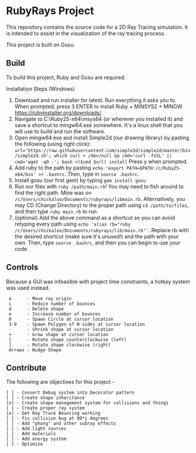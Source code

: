 # RubyRays Project

This repository contains the source code for a 2D Ray Tracing simulation. It is intended to assist in the visualization of the ray tracing process.

This project is built on Gosu.

## Build

To build this project, Ruby and Gosu are required.

Installation Steps (Windows)
1. Download and run installer for latest. Run everything it asks you to. When prompted, press 3 ENTER to install Ruby + MINSYS2 + MINGW
 https://rubyinstaller.org/downloads/
2. Navigate to C:\Ruby25-x64\msys64 (or wherever you installed it) and save a shortcut to mingw64.exe somewhere. It's a linux shell that you will use to build and run the software.
3. Open mingw64.exe and install Simple2d (our drawing library) by pasting the following (using right click):
`url='https://raw.githubusercontent.com/simple2d/simple2d/master/bin/simple2d.sh'; which curl > /dev/null && cmd='curl -fsSL' || cmd='wget -qO -'; bash <($cmd $url) install`
Press y when prompted.
4. Add ruby to the path by pasting `echo 'export PATH=$PATH:/c/Ruby25-x64/bin' >> .bashrc`. Then, type in `source .bashrc`.
5. Install gosu (our first gem) by typing `gem install gosu`
6. Run our files with `ruby /path/main.rb`! You may need to fish around to find the right path. Mine was on `/c/Users/chickaloo/Documents/rubyrays/libmain.rb`. Alternatively, you may CD (Change Directory) to the proper path using `cd /path/to/files`, and then type `ruby main.rb` to run.
7. (optional) Add the above command as a shortcut so you can avoid retyping every path using `echo 'alias rb="ruby /c/Users/chickaloo/Documents/rubyrays/lib/main.rb"'`. Replace rb with the desired shortcut (make sure it's unused!) and the path with your own. Then, type `source .bashrc`, and then you can begin to use your code.

## Controls

Because a GUI was infeasible with project time constraints, a hotkey system was used instead.

     a      - Move ray origin
     c      - Reduce number of bounces
     d      - Delete shape
     e      - Increase number of bounces
     0      - Spawn Circle at cursor location
     3-9    - Spawn Polygon of N sides at cursor location
     -      - Shrink shape at cursor location
     +      - Grow shape at cursor location
     [      - Rotate shape counterclockwise (left)
     ]      - Rotate shape clockwise (right)
     Arrows - Nudge Shape

## Contribute

The following are objectives for this project -

	[ ] - Convert Debug system into Decorator pattern
	[ ] - Create shape inheritance
	[x] - Create shape management system for collisions and things
	[ ] - Create proper ray system
	[x] - Get Ray Trace Bouncing working
	[ ] - Fix collision bug at 90*i degrees
	[ ] - Add "phong" and other subray effects
	[ ] - Add light sources
	[ ] - Add materials
	[ ] - Add energy system
	[ ] - Optimize
